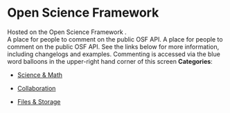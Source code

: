 # Open Science Framework


Hosted on the Open Science Framework
.  
 A place for people to comment on the public OSF API. 
 A place for people to comment on the public OSF API.  See the links below for more information, including changelogs and examples.  Commenting is accessed via the blue word balloons in the upper-right hand corner of this screen
**Categories**:

- [Science & Math](https://github/awesome-apis/awesome-apis#science-and-math)

- [Collaboration](https://github/awesome-apis/awesome-apis#collaboration)

- [Files & Storage](https://github/awesome-apis/awesome-apis#files-and-storage)



